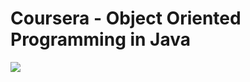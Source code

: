 # Coursera - Object Oriented Programming in Java
<a href="https://www.coursera.org/account/accomplishments/certificate/KT9N7P22ZSJ8">
  <img src="https://s3.amazonaws.com/coursera_assets/meta_images/generated/CERTIFICATE_LANDING_PAGE/CERTIFICATE_LANDING_PAGE~KT9N7P22ZSJ8/CERTIFICATE_LANDING_PAGE~KT9N7P22ZSJ8.jpeg">
</a>

